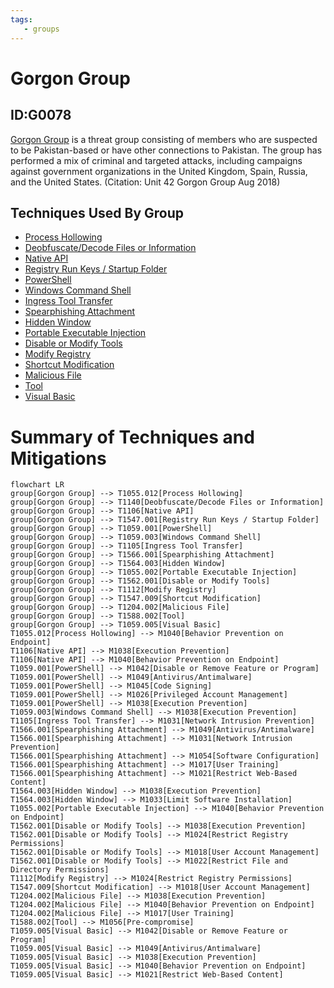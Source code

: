 ```yaml
---
tags:
   - groups
---
```

# Gorgon Group
## ID:G0078
[Gorgon Group](/mitre/groups/G0078) is a threat group consisting of members who are suspected to be Pakistan-based or have other connections to Pakistan. The group has performed a mix of criminal and targeted attacks, including campaigns against government organizations in the United Kingdom, Spain, Russia, and the United States. (Citation: Unit 42 Gorgon Group Aug 2018)
## Techniques Used By Group
* [Process Hollowing](/mitre/techniques/T1055/012)
* [Deobfuscate/Decode Files or Information](/mitre/techniques/T1140)
* [Native API](/mitre/techniques/T1106)
* [Registry Run Keys / Startup Folder](/mitre/techniques/T1547/001)
* [PowerShell](/mitre/techniques/T1059/001)
* [Windows Command Shell](/mitre/techniques/T1059/003)
* [Ingress Tool Transfer](/mitre/techniques/T1105)
* [Spearphishing Attachment](/mitre/techniques/T1566/001)
* [Hidden Window](/mitre/techniques/T1564/003)
* [Portable Executable Injection](/mitre/techniques/T1055/002)
* [Disable or Modify Tools](/mitre/techniques/T1562/001)
* [Modify Registry](/mitre/techniques/T1112)
* [Shortcut Modification](/mitre/techniques/T1547/009)
* [Malicious File](/mitre/techniques/T1204/002)
* [Tool](/mitre/techniques/T1588/002)
* [Visual Basic](/mitre/techniques/T1059/005)

# Summary of Techniques and Mitigations
```mermaid
flowchart LR
group[Gorgon Group] --> T1055.012[Process Hollowing]
group[Gorgon Group] --> T1140[Deobfuscate/Decode Files or Information]
group[Gorgon Group] --> T1106[Native API]
group[Gorgon Group] --> T1547.001[Registry Run Keys / Startup Folder]
group[Gorgon Group] --> T1059.001[PowerShell]
group[Gorgon Group] --> T1059.003[Windows Command Shell]
group[Gorgon Group] --> T1105[Ingress Tool Transfer]
group[Gorgon Group] --> T1566.001[Spearphishing Attachment]
group[Gorgon Group] --> T1564.003[Hidden Window]
group[Gorgon Group] --> T1055.002[Portable Executable Injection]
group[Gorgon Group] --> T1562.001[Disable or Modify Tools]
group[Gorgon Group] --> T1112[Modify Registry]
group[Gorgon Group] --> T1547.009[Shortcut Modification]
group[Gorgon Group] --> T1204.002[Malicious File]
group[Gorgon Group] --> T1588.002[Tool]
group[Gorgon Group] --> T1059.005[Visual Basic]
T1055.012[Process Hollowing] --> M1040[Behavior Prevention on Endpoint]
T1106[Native API] --> M1038[Execution Prevention]
T1106[Native API] --> M1040[Behavior Prevention on Endpoint]
T1059.001[PowerShell] --> M1042[Disable or Remove Feature or Program]
T1059.001[PowerShell] --> M1049[Antivirus/Antimalware]
T1059.001[PowerShell] --> M1045[Code Signing]
T1059.001[PowerShell] --> M1026[Privileged Account Management]
T1059.001[PowerShell] --> M1038[Execution Prevention]
T1059.003[Windows Command Shell] --> M1038[Execution Prevention]
T1105[Ingress Tool Transfer] --> M1031[Network Intrusion Prevention]
T1566.001[Spearphishing Attachment] --> M1049[Antivirus/Antimalware]
T1566.001[Spearphishing Attachment] --> M1031[Network Intrusion Prevention]
T1566.001[Spearphishing Attachment] --> M1054[Software Configuration]
T1566.001[Spearphishing Attachment] --> M1017[User Training]
T1566.001[Spearphishing Attachment] --> M1021[Restrict Web-Based Content]
T1564.003[Hidden Window] --> M1038[Execution Prevention]
T1564.003[Hidden Window] --> M1033[Limit Software Installation]
T1055.002[Portable Executable Injection] --> M1040[Behavior Prevention on Endpoint]
T1562.001[Disable or Modify Tools] --> M1038[Execution Prevention]
T1562.001[Disable or Modify Tools] --> M1024[Restrict Registry Permissions]
T1562.001[Disable or Modify Tools] --> M1018[User Account Management]
T1562.001[Disable or Modify Tools] --> M1022[Restrict File and Directory Permissions]
T1112[Modify Registry] --> M1024[Restrict Registry Permissions]
T1547.009[Shortcut Modification] --> M1018[User Account Management]
T1204.002[Malicious File] --> M1038[Execution Prevention]
T1204.002[Malicious File] --> M1040[Behavior Prevention on Endpoint]
T1204.002[Malicious File] --> M1017[User Training]
T1588.002[Tool] --> M1056[Pre-compromise]
T1059.005[Visual Basic] --> M1042[Disable or Remove Feature or Program]
T1059.005[Visual Basic] --> M1049[Antivirus/Antimalware]
T1059.005[Visual Basic] --> M1038[Execution Prevention]
T1059.005[Visual Basic] --> M1040[Behavior Prevention on Endpoint]
T1059.005[Visual Basic] --> M1021[Restrict Web-Based Content]
```